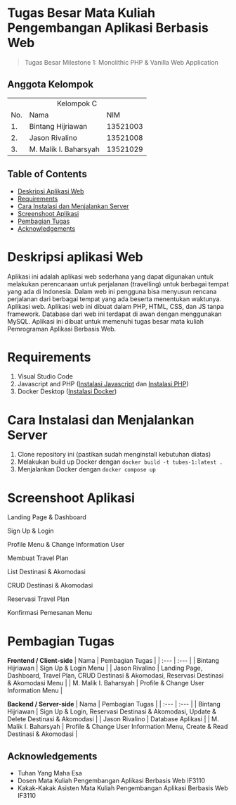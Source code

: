 # Tugas Besar Mata Kuliah Pengembangan Aplikasi Berbasis Web
> Tugas Besar Milestone 1: Monolithic PHP & Vanilla Web Application

## Anggota Kelompok
<table>
    <tr>
        <td colspan="3", align = "center"><center>Kelompok C</center></td>
    </tr>
    <tr>
        <td>No.</td>
        <td>Nama</td>
        <td>NIM</td>
    </tr>
    <tr>
        <td>1.</td>
        <td>Bintang Hijriawan</td>
        <td>13521003</td>
    </tr>
    <tr>
        <td>2.</td>
        <td>Jason Rivalino</td>
        <td>13521008</td>
    </tr>
    <tr>
        <td>3.</td>
        <td>M. Malik I. Baharsyah</td>
        <td>13521029</td>
    </tr>
</table>

## Table of Contents
* [Deskripsi Aplikasi Web](#deskripsi-aplikasi-web)
* [Requirements](#requirements)
* [Cara Instalasi dan Menjalankan Server](#cara-instalasi-dan-menjalankan-server)
* [Screenshoot Aplikasi](#screenshoot-aplikasi)
* [Pembagian Tugas](#pembagian-tugas)
* [Acknowledgements](#acknowledgements)

# Deskripsi aplikasi Web
Aplikasi ini adalah aplikasi web sederhana yang dapat digunakan untuk melakukan perencanaan untuk perjalanan (travelling) untuk berbagai tempat yang ada di Indonesia. Dalam web ini pengguna bisa menyusun rencana perjalanan dari berbagai tempat yang ada beserta menentukan waktunya. Aplikasi web. Aplikasi web ini dibuat dalam PHP, HTML, CSS, dan JS tanpa framework. Database dari web ini terdapat di awan dengan menggunakan MySQL. Aplikasi ini dibuat untuk memenuhi tugas besar mata kuliah Pemrograman Aplikasi Berbasis Web.

# Requirements
1. Visual Studio Code
2. Javascript and PHP ([Instalasi Javascript](https://nodejs.org/en/download) dan [Instalasi PHP](https://www.php.net/downloads.php))
3. Docker Desktop ([Instalasi Docker](https://www.docker.com/products/docker-desktop/))

# Cara Instalasi dan Menjalankan Server
1. Clone repository ini (pastikan sudah menginstall kebutuhan diatas)
2. Melakukan build up Docker dengan `docker build -t tubes-1:latest .`
3. Menjalankan Docker dengan `docker compose up`

# Screenshoot Aplikasi
Landing Page & Dashboard

Sign Up & Login

Profile Menu & Change Information User

Membuat Travel Plan

List Destinasi & Akomodasi

CRUD Destinasi & Akomodasi

Reservasi Travel Plan

Konfirmasi Pemesanan Menu

# Pembagian Tugas
<b>Frontend / Client-side</b>
| Nama | Pembagian Tugas |
| :---         |     :---     |
| Bintang Hijriawan      | Sign Up & Login Menu |
| Jason Rivalino         | Landing Page, Dashboard, Travel Plan, CRUD Destinasi & Akomodasi, Reservasi Destinasi & Akomodasi Menu |
| M. Malik I. Baharsyah  | Profile & Change User Information Menu |

<b>Backend / Server-side</b>
| Nama | Pembagian Tugas |
| :---         |     :---     |
| Bintang Hijriawan      | Sign Up & Login, Reservasi Destinasi & Akomodasi, Update & Delete Destinasi & Akomodasi  |
| Jason Rivalino         | Database Aplikasi |
| M. Malik I. Baharsyah  | Profile & Change User Information Menu, Create & Read Destinasi & Akomodasi  |

## Acknowledgements
- Tuhan Yang Maha Esa
- Dosen Mata Kuliah Pengembangan Aplikasi Berbasis Web IF3110
- Kakak-Kakak Asisten Mata Kuliah Pengembangan Aplikasi Berbasis Web IF3110
